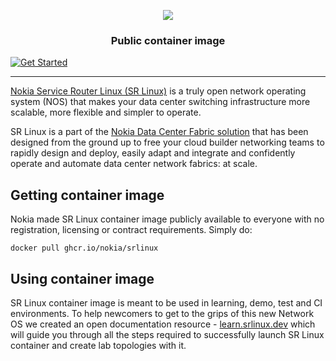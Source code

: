 <p align=center><a href="https://www.nokia.com/networks/products/service-router-linux-NOS"><img src=https://gitlab.com/rdodin/pics/-/wikis/uploads/1c0614b16ee7e0c66bae6b1340bd9a69/nokia-srlinux-logo-png.png?sanitize=true/></a></p>
<h3 align=center>Public container image</h3>

[![Get Started](https://img.shields.io/badge/Get_started-learn.srlinux.dev-blue?style=flat-square&color=00c9ff&labelColor=bec8d2)](https://learn.srlinux.dev)

---

[Nokia Service Router Linux (SR Linux)](https://www.nokia.com/networks/products/service-router-linux-NOS) is a truly open network operating system (NOS) that makes your data center switching infrastructure more scalable, more flexible and simpler to operate.

SR Linux is a part of the [Nokia Data Center Fabric solution](https://www.nokia.com/networks/solutions/data-center-switching-fabric/) that has been designed from the ground up to free your cloud builder networking teams to rapidly design and deploy, easily adapt and integrate and confidently operate and automate data center network fabrics: at scale.

## Getting container image

Nokia made SR Linux container image publicly available to everyone with no registration, licensing or contract requirements. Simply do:

```
docker pull ghcr.io/nokia/srlinux
```

## Using container image
SR Linux container image is meant to be used in learning, demo, test and CI environments. To help newcomers to get to the grips of this new Network OS we created an open documentation resource - [learn.srlinux.dev](https://learn.srlinux.dev) which will guide you through all the steps required to successfully launch SR Linux container and create lab topologies with it.
